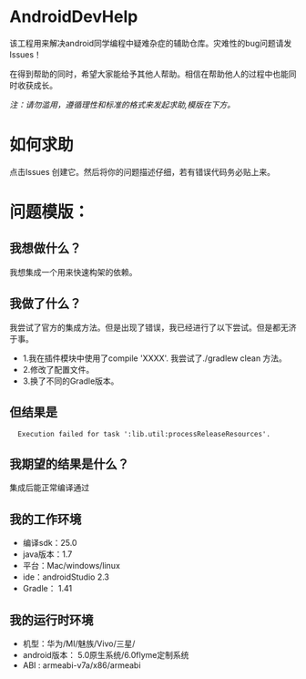 # AndroidDevHelp
该工程用来解决android同学编程中疑难杂症的辅助仓库。灾难性的bug问题请发Issues！

在得到帮助的同时，希望大家能给予其他人帮助。相信在帮助他人的过程中也能同时收获成长。


*注：请勿滥用，遵循理性和标准的格式来发起求助,模版在下方。*

# 如何求助

 点击Issues 创建它。然后将你的问题描述仔细，若有错误代码务必贴上来。

# 问题模版：

## 我想做什么？
 我想集成一个用来快速构架的依赖。 
 
## 我做了什么？
我尝试了官方的集成方法。但是出现了错误，我已经进行了以下尝试。但是都无济于事。

- 1.我在插件模块中使用了compile 'XXXX'. 我尝试了./gradlew clean 方法。
- 2.修改了配置文件。
- 3.换了不同的Gradle版本。


## 但结果是

```
  Execution failed for task ':lib.util:processReleaseResources'.
```

## 我期望的结果是什么？
  集成后能正常编译通过
 
## 我的工作环境
 - 编译sdk：25.0
 - java版本：1.7
 - 平台：Mac/windows/linux
 - ide：androidStudio 2.3
 - Gradle： 1.41
 
## 我的运行时环境
 - 机型：华为/MI/魅族/Vivo/三星/
 - android版本： 5.0原生系统/6.0flyme定制系统
 - ABI : armeabi-v7a/x86/armeabi
